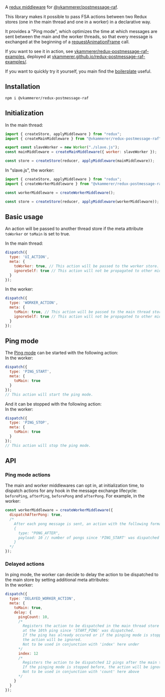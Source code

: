 A [redux middleware](http://redux.js.org/docs/advanced/Middleware.html) for [@vkammerer/postmessage-raf](https://github.com/vkammerer/postmessage-raf).

This library makes it possible to pass FSA actions between two Redux stores (one in the main thread and one in a worker) in a declarative way.   

It provides a "Ping mode", which optimizes the time at which messages are sent between the main and the worker threads, so that every message is exchanged at the beginning of a [requestAnimationFrame](https://developer.mozilla.org/en-US/docs/Web/API/window/requestAnimationFrame) call.   

If you want to see it in action, see [vkammerer/redux-postmessage-raf-examples](https://github.com/vkammerer/redux-postmessage-raf-examples), deployed at [vkammerer.github.io/redux-postmessage-raf-examples/](https://vkammerer.github.io/redux-postmessage-raf-examples/).   

If you want to quickly try it yourself, you main find the [boilerplate](https://github.com/vkammerer/redux-postmessage-raf-boilerplate) useful.   

## Installation
```shell
npm i @vkammerer/redux-postmessage-raf
```   

## Initialization
In the main thread:
```javascript
import { createStore, applyMiddleware } from "redux";
import { createMainMiddleware } from "@vkammerer/redux-postmessage-raf";

export const slaveWorker = new Worker("./slave.js");
const mainMiddleware = createMainMiddleware({ worker: slaveWorker });

const store = createStore(reducer, applyMiddleware(mainMiddleware));
```

In "slave.js", the worker:
```javascript
import { createStore, applyMiddleware } from "redux";
import { createWorkerMiddleware } from "@vkammerer/redux-postmessage-raf";

const workerMiddleware = createWorkerMiddleware();

const store = createStore(reducer, applyMiddleware(workerMiddleware));
```

## Basic usage
An action will be passed to another thread store if the meta attribute ```toWorker``` or ```toMain``` is set to true.   

In the main thread:
```javascript
dispatch({
  type: 'UI_ACTION',
  meta: {
    toWorker: true, // This action will be passed to the worker store.
    ignoreSelf: true // This action will not be propagated to other middlewares in the main store
  }
});
```   
In the worker:
```javascript
dispatch({
  type: 'WORKER_ACTION',
  meta: {
    toMain: true, // This action will be passed to the main thread store.
    ignoreSelf: true // This action will not be propagated to other middlewares in the worker store
  }
});
```   

## Ping mode
The [Ping mode](https://github.com/vkammerer/postmessage-raf#ping-mode-) can be started with the following action:   
In the worker:
```javascript
dispatch({
  type: 'PING_START',
  meta: {
    toMain: true
  }
});
// This action will start the ping mode.
```
And it can be stopped with the following action:   
In the worker:
```javascript
dispatch({
  type: 'PING_STOP',
  meta: {
    toMain: true
  }
});
// This action will stop the ping mode.
```   

## API

### Ping mode actions
The main and worker middlewares can opt in, at initialization time, to dispatch actions for any hook in the message exchange lifecycle: ```beforePing```, ```afterPing```, ```beforePong``` and ```afterPong```.
For example, in the worker:
```javascript
const workerMiddleware = createWorkerMiddleware({
  dispatchAfterPong: true,
  /*
    After each pong message is sent, an action with the following format will be dispatched:
    {
      type: "PONG_AFTER",
      payload: 10 // number of pongs since 'PING_START' was dispatched
    }
  */
});
```

### Delayed actions
In ping mode, the worker can decide to delay the action to be dispatched to the main store by setting additional meta attributes:  
In the worker:   
```javascript
dispatch({
  type: 'DELAYED_WORKER_ACTION',
  meta: {
    toMain: true,
    delay: {
      pingCount: 10,
      /*
        Registers the action to be dispatched in the main thread store
        at the 10th ping since 'START_PING' was dispatched.
        If the ping has already occured or if the pinging mode is stopped before,
        the action will be ignored.
        Not to be used in conjunction with 'index' here under
      */
      index: 12
      /*
        Registers the action to be dispatched 12 pings after the main thread receives it.
        If the pinging mode is stopped before, the action will be ignored.
        Not to be used in conjunction with 'count' here above
      */
    }
  }
});
```
